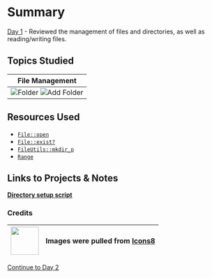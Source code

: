 # Summary

[Day 1](day_1.rb) - Reviewed the management of files and directories, as well as reading/writing files.

## Topics Studied

|                                                             File Management                                                              |
| :--------------------------------------------------------------------------------------------------------------------------------------: |
| ![Folder](https://img.icons8.com/dusk/64/000000/folder-invoices.png) ![Add Folder](https://img.icons8.com/dusk/64/000000/add-folder.png) |

## Resources Used

- [`File::open`](https://ruby-doc.org/core-2.5.3/File.html#method-c-open)
- [`File::exist?`](https://ruby-doc.org/core-2.5.3/File.html#method-c-exist-3F)
- [`FileUtils::mkdir_p`](https://ruby-doc.org/stdlib-2.5.3/libdoc/fileutils/rdoc/FileUtils.html#method-c-mkdir_p)
- [`Range`](https://ruby-doc.org/core-2.5.3/Range.html)

## Links to Projects & Notes

[**Directory setup script**](day_1.rb)

### Credits

| <img src="https://upload.wikimedia.org/wikipedia/commons/7/78/Icons8_logo.jpg" width="64px"> | <p>Images were pulled from [Icons8](https://icons8.com/icons)</p> |
| -------------------------------------------------------------------------------------------- | ----------------------------------------------------------------- |

[Continue to Day 2](./../Day%202/README.md)
